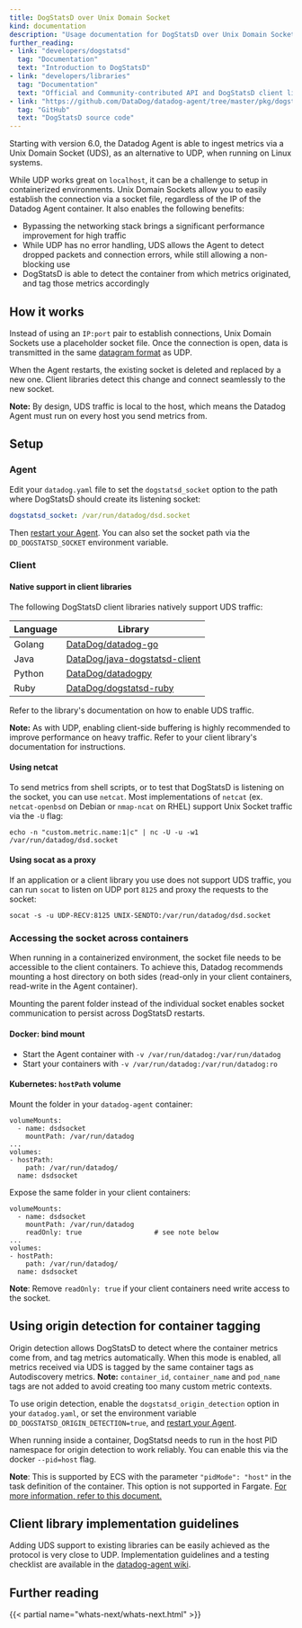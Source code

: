 ```yaml
---
title: DogStatsD over Unix Domain Socket
kind: documentation
description: "Usage documentation for DogStatsD over Unix Domain Sockets"
further_reading:
- link: "developers/dogstatsd"
  tag: "Documentation"
  text: "Introduction to DogStatsD"
- link: "developers/libraries"
  tag: "Documentation"
  text: "Official and Community-contributed API and DogStatsD client libraries"
- link: "https://github.com/DataDog/datadog-agent/tree/master/pkg/dogstatsd"
  tag: "GitHub"
  text: "DogStatsD source code"
---
```


Starting with version 6.0, the Datadog Agent is able to ingest metrics via a Unix Domain Socket (UDS), as an alternative to UDP, when running on Linux systems.

While UDP works great on `localhost`, it can be a challenge to setup in containerized environments. Unix Domain Sockets allow you to easily establish the connection via a socket file, regardless of the IP of the Datadog Agent container. It also enables the following benefits:

* Bypassing the networking stack brings a significant performance improvement for high traffic
* While UDP has no error handling, UDS allows the Agent to detect dropped packets and connection errors, while still allowing a non-blocking use
* DogStatsD is able to detect the container from which metrics originated, and tag those metrics accordingly

## How it works

Instead of using an `IP:port` pair to establish connections, Unix Domain Sockets use a placeholder socket file. Once the connection is open, data is transmitted in the same [datagram format][1] as UDP.

When the Agent restarts, the existing socket is deleted and replaced by a new one. Client libraries detect this change and connect seamlessly to the new socket.

**Note:** By design, UDS traffic is local to the host, which means the Datadog Agent must run on every host you send metrics from.

## Setup

### Agent

Edit your `datadog.yaml` file to set the `dogstatsd_socket` option to the path where DogStatsD should create its listening socket:

```yaml
dogstatsd_socket: /var/run/datadog/dsd.socket
```

Then [restart your Agent][2]. You can also set the socket path via the `DD_DOGSTATSD_SOCKET` environment variable.

### Client

#### Native support in client libraries

The following DogStatsD client libraries natively support UDS traffic:

| Language | Library                            |
|----------|------------------------------------|
| Golang   | [DataDog/datadog-go][3]            |
| Java     | [DataDog/java-dogstatsd-client][4] |
| Python   | [DataDog/datadogpy][5]             |
| Ruby     | [DataDog/dogstatsd-ruby][6]        |

Refer to the library's documentation on how to enable UDS traffic.

**Note:** As with UDP, enabling client-side buffering is highly recommended to improve performance on heavy traffic. Refer to your client library's documentation for instructions.

#### Using netcat

To send metrics from shell scripts, or to test that DogStatsD is listening on the socket, you can use `netcat`. Most implementations of `netcat` (ex. `netcat-openbsd` on Debian or `nmap-ncat` on RHEL) support Unix Socket traffic via the `-U` flag:

```shell
echo -n "custom.metric.name:1|c" | nc -U -u -w1 /var/run/datadog/dsd.socket
```

#### Using socat as a proxy

If an application or a client library you use does not support UDS traffic, you can run `socat` to listen on UDP port `8125` and proxy the requests to the socket:

```shell
socat -s -u UDP-RECV:8125 UNIX-SENDTO:/var/run/datadog/dsd.socket
```

### Accessing the socket across containers

When running in a containerized environment, the socket file needs to be accessible to the client containers. To achieve this, Datadog recommends mounting a host directory on both sides (read-only in your client containers, read-write in the Agent container).

Mounting the parent folder instead of the individual socket enables socket communication to persist across DogStatsD restarts.

#### Docker: bind mount

* Start the Agent container with `-v /var/run/datadog:/var/run/datadog`
* Start your containers with `-v /var/run/datadog:/var/run/datadog:ro`

#### Kubernetes: `hostPath` volume

Mount the folder in your `datadog-agent` container:

```
volumeMounts:
  - name: dsdsocket
    mountPath: /var/run/datadog
...
volumes:
- hostPath:
    path: /var/run/datadog/
  name: dsdsocket
```

Expose the same folder in your client containers:

```
volumeMounts:
  - name: dsdsocket
    mountPath: /var/run/datadog
    readOnly: true                  # see note below
...
volumes:
- hostPath:
    path: /var/run/datadog/
  name: dsdsocket
```

**Note**: Remove `readOnly: true` if your client containers need write access to the socket.

## Using origin detection for container tagging

Origin detection allows DogStatsD to detect where the container metrics come from, and tag metrics automatically. When this mode is enabled, all metrics received via UDS is tagged by the same container tags as Autodiscovery metrics. **Note:** `container_id`, `container_name` and `pod_name` tags are not added to avoid creating too many custom metric contexts.

To use origin detection, enable the `dogstatsd_origin_detection` option in your `datadog.yaml`, or set the environment variable `DD_DOGSTATSD_ORIGIN_DETECTION=true`, and [restart your Agent][2].

When running inside a container, DogStatsd needs to run in the host PID namespace for origin detection to work reliably. You can enable this via the docker `--pid=host` flag.

**Note**: This is supported by ECS with the parameter `"pidMode": "host"` in the task definition of the container.
This option is not supported in Fargate.
[For more information, refer to this document.](https://docs.aws.amazon.com/AmazonECS/latest/developerguide/task_definition_parameters.html#task_definition_pidmode)

## Client library implementation guidelines

Adding UDS support to existing libraries can be easily achieved as the protocol is very close to UDP. Implementation guidelines and a testing checklist are available in the [datadog-agent wiki][7].

## Further reading

{{< partial name="whats-next/whats-next.html" >}}

[1]: /developers/dogstatsd/data_types
[2]: /agent/faq/agent-commands
[3]: https://github.com/DataDog/datadog-go
[4]: https://github.com/DataDog/java-dogstatsd-client
[5]: https://github.com/DataDog/datadogpy
[6]: https://github.com/DataDog/dogstatsd-ruby
[7]: https://github.com/DataDog/datadog-agent/wiki/Unix-Domain-Sockets-support
